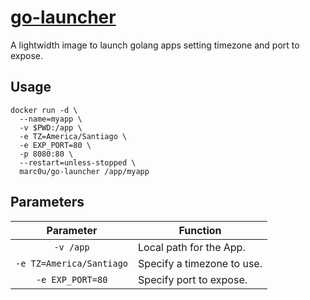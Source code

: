 # [go-launcher](https://github.com/marc0u/go-launcher)

A lightwidth image to launch golang apps setting timezone and port to expose.

## Usage

```
docker run -d \
  --name=myapp \
  -v $PWD:/app \
  -e TZ=America/Santiago \
  -e EXP_PORT=80 \
  -p 8080:80 \
  --restart=unless-stopped \
  marc0u/go-launcher /app/myapp
```

## Parameters

|        Parameter         | Function                   |
| :----------------------: | -------------------------- |
|        `-v /app`         | Local path for the App.    |
| `-e TZ=America/Santiago` | Specify a timezone to use. |
|     `-e EXP_PORT=80`     | Specify port to expose.    |
